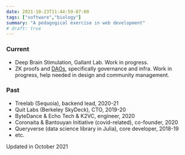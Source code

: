 ```yaml
---
date: 2021-10-23T11:44:59-07:00
tags: ["software","biology"]
summary: "A pedagogical exercise in web development"
# draft: true
---
```

### Current

- Deep Brain Stimulation, Gallant Lab. Work in progress.
- ZK proofs and [DAOs](https://www.investopedia.com/tech/what-dao/), specifically governance and infra. Work in progress, help needed in design and community management.

### Past

- Treelab (Sequoia), backend lead, 2020-21
- Quit Labs (Berkeley SkyDeck), CTO, 2019-20
- ByteDance & Echo Tech & K2VC, engineer, 2020
- Coronaita & Bantouyan Initiative (covid-related), co-founder, 2020
- Queryverse (data science library in Julia), core developer, 2018-19
- etc.

Updated in October 2021